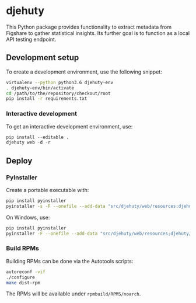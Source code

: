 djehuty
=========

This Python package provides functionality to extract metadata from Figshare
to gather statistical insights.  Its further goal is to function as a
local API testing endpoint.

## Development setup

To create a development environment, use the following snippet:
```bash
virtualenv --python python3.6 djehuty-env
. djehuty-env/bin/activate
cd /path/to/the/repository/checkout/root
pip install -r requirements.txt
```

### Interactive development

To get an interactive development environment, use:
```python
pip install --editable .
djehuty web -d -r
```

## Deploy

### PyInstaller

Create a portable executable with:

```bash
pip install pyinstaller
pyinstaller -s -F --onefile --add-data "src/djehuty/web/resources:djehuty/web/resources" main.py -n djehuty
```

On Windows, use:

```bash
pip install pyinstaller
pyinstaller -F --onefile --add-data "src/djehuty/web/resources;djehuty/web/resources" main.py -n djehuty
```

### Build RPMs

Building RPMs can be done via the Autotools scripts:

```bash
autoreconf -vif
./configure
make dist-rpm
```

The RPMs will be available under `rpmbuild/RPMS/noarch`.
